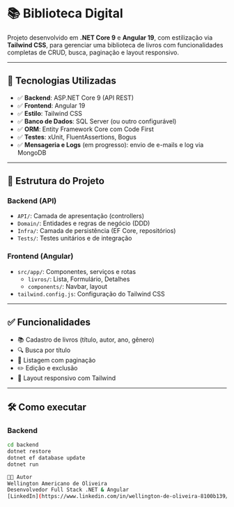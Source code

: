 # 📚 Biblioteca Digital

Projeto desenvolvido em **.NET Core 9** e **Angular 19**, com estilização via **Tailwind CSS**, para gerenciar uma biblioteca de livros com funcionalidades completas de CRUD, busca, paginação e layout responsivo.

---

## 🚀 Tecnologias Utilizadas

- ✅ **Backend**: ASP.NET Core 9 (API REST)
- ✅ **Frontend**: Angular 19
- ✅ **Estilo**: Tailwind CSS
- ✅ **Banco de Dados**: SQL Server (ou outro configurável)
- ✅ **ORM**: Entity Framework Core com Code First
- ✅ **Testes**: xUnit, FluentAssertions, Bogus
- ✅ **Mensageria e Logs** (em progresso): envio de e-mails e log via MongoDB

---

## 📂 Estrutura do Projeto

### Backend (API)

- `API/`: Camada de apresentação (controllers)
- `Domain/`: Entidades e regras de negócio (DDD)
- `Infra/`: Camada de persistência (EF Core, repositórios)
- `Tests/`: Testes unitários e de integração

### Frontend (Angular)

- `src/app/`: Componentes, serviços e rotas
  - `livros/`: Lista, Formulário, Detalhes
  - `components/`: Navbar, layout
- `tailwind.config.js`: Configuração do Tailwind CSS

---

## ✅ Funcionalidades

- 📚 Cadastro de livros (título, autor, ano, gênero)
- 🔍 Busca por título
- 📄 Listagem com paginação
- ✏️ Edição e exclusão
- 📱 Layout responsivo com Tailwind

---

## 🛠️ Como executar

### Backend

```bash
cd backend
dotnet restore
dotnet ef database update
dotnet run

👨‍💻 Autor
Wellington Americano de Oliveira
Desenvolvedor Full Stack .NET & Angular
[LinkedIn](https://www.linkedin.com/in/wellington-de-oliveira-8100b139/)
